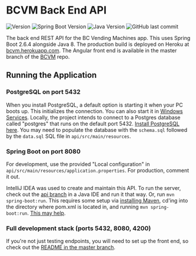 # BCVM Back End API

![Version](https://img.shields.io/badge/version-1.0.0-red?style=for-the-badge)
![Spring Boot Version](https://img.shields.io/badge/spring%20boot-2.6.4-green?style=for-the-badge)
![Java Version](https://img.shields.io/badge/java-8-orange?style=for-the-badge)
![GitHub last commit](https://img.shields.io/github/last-commit/zachneill/bcvm?color=purple&style=for-the-badge) 

The back end REST API for the BC Vending Machines app. This uses Spring Boot 2.6.4 alongside Java 8. The production build is deployed on Heroku at [bcvm.herokuapp.com](https://bcvm.herokuapp.com/). The Angular front end is available in the master branch of the [BCVM](https://github.com/zachneill/bcvm) repo.

## Running the Application

### PostgreSQL on port 5432

When you install PostgreSQL, a default option is starting it when your PC boots up. This initializes the connection. You can also start it in [Windows Services](https://stackoverflow.com/a/53062239).
Locally, the project intends to connect to a Postgres database called "postgres" that runs on the default port 5432. [Install PostgreSQL here](https://www.postgresql.org/download/). You may need to populate the database with the `schema.sql` followed by the `data.sql` SQL file in `api/src/main/resources`.

### Spring Boot on port 8080

For development, use the provided "Local configuration" in `api/src/main/resources/application.properties`. For production, comment it out.

IntelliJ IDEA was used to create and maintain this API. To run the server, check out the [api branch](https://github.com/zachneill/bcvm/tree/api#bcvm-back-end-api) in a Java IDE and run it that way. Or, run `mvn spring-boot:run`. This requires some setup via [installing Maven](https://mkyong.com/maven/how-to-install-maven-in-windows/), cd'ing into the directory where pom.xml is located in, and running `mvn spring-boot:run`. [This may help](https://stackoverflow.com/a/56616547).

### Full development stack (ports 5432, 8080, 4200)

If you're not just testing endpoints, you will need to set up the front end, so check out the [README in the master branch](https://github.com/zachneill/bcvm#bc-vending-machines).
